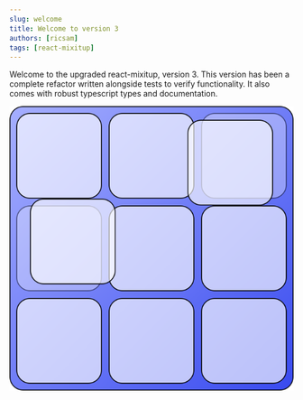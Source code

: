 ```yaml
---
slug: welcome
title: Welcome to version 3
authors: [ricsam]
tags: [react-mixitup]
---
```


Welcome to the upgraded react-mixitup, version 3. This version has been a complete refactor written alongside tests to verify functionality. It also comes with robust typescript types and documentation.


![Logo](./logo.svg)
